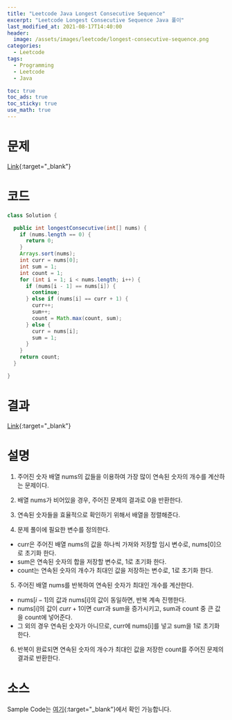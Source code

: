 ```yaml
---
title: "Leetcode Java Longest Consecutive Sequence"
excerpt: "Leetcode Longest Consecutive Sequence Java 풀이"
last_modified_at: 2021-08-17T14:40:00
header:
  image: /assets/images/leetcode/longest-consecutive-sequence.png
categories:
  - Leetcode
tags:
  - Programming
  - Leetcode
  - Java

toc: true
toc_ads: true
toc_sticky: true
use_math: true
---
```

# 문제
[Link](https://leetcode.com/problems/longest-consecutive-sequence/){:target="_blank"}

# 코드
```java
class Solution {

  public int longestConsecutive(int[] nums) {
    if (nums.length == 0) {
      return 0;
    }
    Arrays.sort(nums);
    int curr = nums[0];
    int sum = 1;
    int count = 1;
    for (int i = 1; i < nums.length; i++) {
      if (nums[i - 1] == nums[i]) {
        continue;
      } else if (nums[i] == curr + 1) {
        curr++;
        sum++;
        count = Math.max(count, sum);
      } else {
        curr = nums[i];
        sum = 1;
      }
    }
    return count;
  }

}
```

# 결과
[Link](https://leetcode.com/submissions/detail/539682680/){:target="_blank"}

# 설명
1. 주어진 숫자 배열 nums의 값들을 이용하여 가장 많이 연속된 숫자의 개수를 계산하는 문제이다.

2. 배열 nums가 비어있을 경우, 주어진 문제의 결과로 0을 반환한다.

3. 연속된 숫자들을 효율적으로 확인하기 위해서 배열을 정렬해준다.

4. 문제 풀이에 필요한 변수를 정의한다.
- curr은 주어진 배열 nums의 값을 하나씩 가져와 저장할 임시 변수로, nums[0]으로 초기화 한다.
- sum은 연속된 숫자의 합을 저장할 변수로, 1로 초기화 한다.
- count는 연속된 숫자의 개수가 최대인 값을 저장하는 변수로, 1로 초기화 한다.

5. 주어진 배열 nums를 반복하여 연속된 숫자가 최대인 개수를 계산한다.
- nums[$i - 1$]의 값과 nums[i]의 값이 동일하면, 반복 계속 진행한다.
- nums[i]의 값이 $curr + 1$이면 curr과 sum을 증가시키고, sum과 count 중 큰 값을 count에 넣어준다.
- 그 외의 경우 연속된 숫자가 아니므로, curr에 nums[i]를 넣고 sum을 1로 초기화 한다.

6. 반복이 완료되면 연속된 숫자의 개수가 최대인 값을 저장한 count를 주어진 문제의 결과로 반환한다.

# 소스
Sample Code는 [여기](https://github.com/GracefulSoul/leetcode/blob/master/src/main/java/gracefulsoul/problems/LongestConsecutiveSequence.java){:target="_blank"}에서 확인 가능합니다.